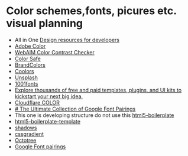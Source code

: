 


# Color schemes,fonts, picures etc. visual planning 


-  All in One [Design resources for developers](https://github.com/bradtraversy/design-resources-for-developers)
- [Adobe Color](https://color.adobe.com/)
- [WebAIM Color Contrast Checker](https://webaim.org/resources/contrastchecker/)
 - [Color Safe](http://colorsafe.co/)
 - [BrandColors](https://brandcolors.net/)
 - [Coolors](https://coolors.co/)
 - [Unsplash](https://unsplash.com/)
 - [1001fonts](https://www.1001fonts.com/)
 - [Explore thousands of free and paid templates, plugins, and UI kits to kickstart your next big idea.](https://www.figma.com/community/category/)
 - [Cloudflare COLOR](https://color.cloudflare.design/)
 - [# The Ultimate Collection of Google Font Pairings](https://heyreliable.com/ultimate-google-font-pairings/)
 -  This one is developing structure do not use this [html5-boilerplate](https://github.com/h5bp/html5-boilerplate#quick-start)
 - [html5-boilerplate-template](https://github.com/h5bp/html5-boilerplate-template)
-  [shadows](https://shadows.brumm.af/)
- [cssgradient](https://cssgradient.io/)
- [Octotree](https://www.octotree.io/)
- [Google Font pairings](https://heyreliable.com/ultimate-google-font-pairings/)